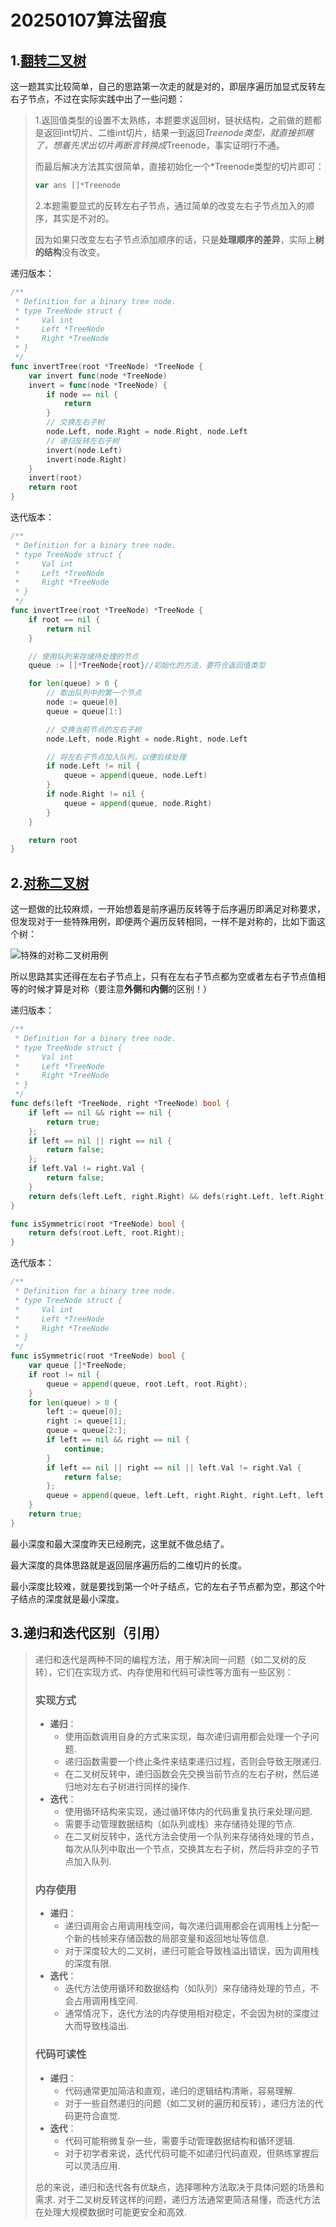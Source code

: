 # 20250107算法留痕

## 1.[翻转二叉树](https://leetcode.cn/problems/invert-binary-tree/)

这一题其实比较简单，自己的思路第一次走的就是对的，即层序遍历加显式反转左右子节点，不过在实际实践中出了一些问题：

> 1.返回值类型的设置不太熟练，本题要求返回树，链状结构，之前做的题都是返回int切片、二维int切片，结果一到返回*Treenode类型，就直接抓瞎了，想着先求出切片再断言转换成*Treenode，事实证明行不通。
>
> 而最后解决方法其实很简单，直接初始化一个*Treenode类型的切片即可：
>
> ```go
> var ans []*Treenode
> ```
>
> 2.本题需要显式的反转左右子节点，通过简单的改变左右子节点加入的顺序，其实是不对的。
>
> 因为如果只改变左右子节点添加顺序的话，只是**处理顺序的差异**，实际上**树的结构**没有改变。

递归版本：

```go
/**
 * Definition for a binary tree node.
 * type TreeNode struct {
 *     Val int
 *     Left *TreeNode
 *     Right *TreeNode
 * }
 */
func invertTree(root *TreeNode) *TreeNode {
    var invert func(node *TreeNode)
    invert = func(node *TreeNode) {
        if node == nil {
            return
        }
        // 交换左右子树
        node.Left, node.Right = node.Right, node.Left
        // 递归反转左右子树
        invert(node.Left)
        invert(node.Right)
    }
    invert(root)
    return root
}
```

迭代版本：

```go
/**
 * Definition for a binary tree node.
 * type TreeNode struct {
 *     Val int
 *     Left *TreeNode
 *     Right *TreeNode
 * }
 */
func invertTree(root *TreeNode) *TreeNode {
    if root == nil {
        return nil
    }

    // 使用队列来存储待处理的节点
    queue := []*TreeNode{root}//初始化的方法，要符合返回值类型

    for len(queue) > 0 {
        // 取出队列中的第一个节点
        node := queue[0]
        queue = queue[1:]

        // 交换当前节点的左右子树
        node.Left, node.Right = node.Right, node.Left

        // 将左右子节点加入队列，以便后续处理
        if node.Left != nil {
            queue = append(queue, node.Left)
        }
        if node.Right != nil {
            queue = append(queue, node.Right)
        }
    }

    return root
}
```

## 2.[对称二叉树](https://leetcode.cn/problems/symmetric-tree/)

这一题做的比较麻烦，一开始想着是前序遍历反转等于后序遍历即满足对称要求，但发现对于一些特殊用例，即便两个遍历反转相同，一样不是对称的，比如下面这个树：

![特殊的对称二叉树用例](特殊的对称二叉树用例.jpg)

所以思路其实还得在左右子节点上，只有在左右子节点都为空或者左右子节点值相等的时候才算是对称（要注意**外侧**和**内侧**的区别！）

递归版本：

```go
/**
 * Definition for a binary tree node.
 * type TreeNode struct {
 *     Val int
 *     Left *TreeNode
 *     Right *TreeNode
 * }
 */
func defs(left *TreeNode, right *TreeNode) bool {
    if left == nil && right == nil {
        return true;
    };
    if left == nil || right == nil {
        return false;
    };
    if left.Val != right.Val {
        return false;
    }
    return defs(left.Left, right.Right) && defs(right.Left, left.Right);
}

func isSymmetric(root *TreeNode) bool {
    return defs(root.Left, root.Right);
}
```

迭代版本：

```go
/**
 * Definition for a binary tree node.
 * type TreeNode struct {
 *     Val int
 *     Left *TreeNode
 *     Right *TreeNode
 * }
 */
func isSymmetric(root *TreeNode) bool {
    var queue []*TreeNode;
    if root != nil {
        queue = append(queue, root.Left, root.Right);
    }
    for len(queue) > 0 {
        left := queue[0];
        right := queue[1];
        queue = queue[2:];
        if left == nil && right == nil {
            continue;
        }
        if left == nil || right == nil || left.Val != right.Val {
            return false;
        };
        queue = append(queue, left.Left, right.Right, right.Left, left.Right);
    }
    return true;
}
```

最小深度和最大深度昨天已经刷完，这里就不做总结了。

最大深度的具体思路就是返回层序遍历后的二维切片的长度。

最小深度比较难，就是要找到第一个叶子结点，它的左右子节点都为空，那这个叶子结点的深度就是最小深度。

## 3.递归和迭代区别（引用）

> 递归和迭代是两种不同的编程方法，用于解决同一问题（如二叉树的反转），它们在实现方式、内存使用和代码可读性等方面有一些区别：
>
> ### 实现方式
>
> - **递归**：
>   - 使用函数调用自身的方式来实现，每次递归调用都会处理一个子问题.
>   - 递归函数需要一个终止条件来结束递归过程，否则会导致无限递归.
>   - 在二叉树反转中，递归函数会先交换当前节点的左右子树，然后递归地对左右子树进行同样的操作.
> - **迭代**：
>   - 使用循环结构来实现，通过循环体内的代码重复执行来处理问题.
>   - 需要手动管理数据结构（如队列或栈）来存储待处理的节点.
>   - 在二叉树反转中，迭代方法会使用一个队列来存储待处理的节点，每次从队列中取出一个节点，交换其左右子树，然后将非空的子节点加入队列.
>
> ### 内存使用
>
> - **递归**：
>   - 递归调用会占用调用栈空间，每次递归调用都会在调用栈上分配一个新的栈帧来存储函数的局部变量和返回地址等信息.
>   - 对于深度较大的二叉树，递归可能会导致栈溢出错误，因为调用栈的深度有限.
> - **迭代**：
>   - 迭代方法使用循环和数据结构（如队列）来存储待处理的节点，不会占用调用栈空间.
>   - 通常情况下，迭代方法的内存使用相对稳定，不会因为树的深度过大而导致栈溢出.
>
> ### 代码可读性
>
> - **递归**：
>   - 代码通常更加简洁和直观，递归的逻辑结构清晰，容易理解.
>   - 对于一些自然递归的问题（如二叉树的遍历和反转），递归方法的代码更符合直觉.
> - **迭代**：
>   - 代码可能稍微复杂一些，需要手动管理数据结构和循环逻辑.
>   - 对于初学者来说，迭代代码可能不如递归代码直观，但熟练掌握后可以灵活应用.
>
> 总的来说，递归和迭代各有优缺点，选择哪种方法取决于具体问题的场景和需求. 对于二叉树反转这样的问题，递归方法通常更简洁易懂，而迭代方法在处理大规模数据时可能更安全和高效.